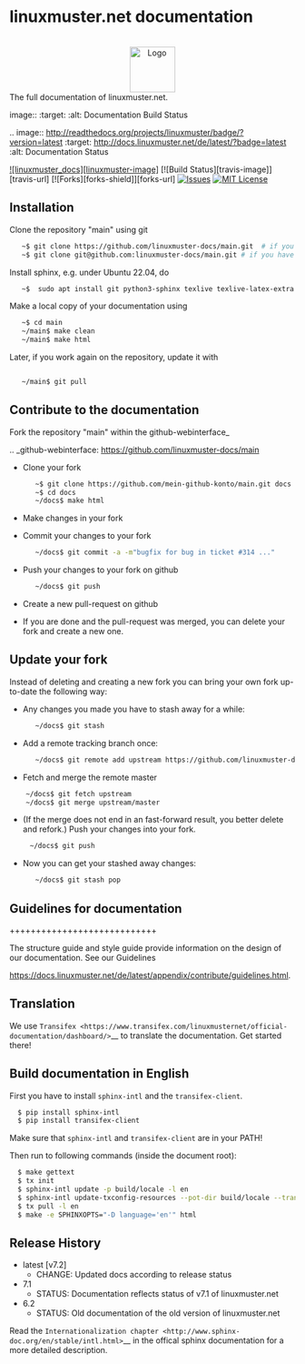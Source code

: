 # linuxmuster.net documentation

<!-- PROJECT LOGO -->
<br />
<div align="center">
  <a href="https://github.com/linuxmuster-docs/">
    <img src="[https://www.linuxmuster.net/wp-content/uploads/2017/01/logo_homepage-1.png]" alt="Logo" width="80" height="80">
  </a>
</div>
The full documentation of linuxmuster.net.

image:: 
    :target: 
    :alt: Documentation Build Status


.. image:: http://readthedocs.org/projects/linuxmuster/badge/?version=latest
    :target: http://docs.linuxmuster.net/de/latest/?badge=latest
    :alt: Documentation Status

[![linuxmuster_docs][linuxmuster-image]][linuxmuster-url]
[![Build Status][travis-image]][travis-url]
[![Forks][forks-shield]][forks-url]
[![Issues][issues-shield]][issues-url]
[![MIT License][license-shield]][license-url]


## Installation

Clone the repository "main" using git

```sh
   ~$ git clone https://github.com/linuxmuster-docs/main.git  # if you have no ssh-key within github
   ~$ git clone git@github.com:linuxmuster-docs/main.git # if you have a ssh-key within github
```

Install sphinx, e.g. under Ubuntu 22.04, do

```sh
   ~$  sudo apt install git python3-sphinx texlive texlive-latex-extra texlive-lang-german
```

Make a local copy of your documentation using

```sh
   ~$ cd main
   ~/main$ make clean
   ~/main$ make html
```

Later, if you work again on the repository, update it with

```sh

   ~/main$ git pull

```

## Contribute to the documentation

Fork the repository "main" within the github-webinterface_

.. _github-webinterface: https://github.com/linuxmuster-docs/main

* Clone your fork

  ```sh
     ~$ git clone https://github.com/mein-github-konto/main.git docs
     ~$ cd docs
     ~/docs$ make html
  ``` 

* Make changes in your fork
* Commit your changes to your fork

  ```sh
     ~/docs$ git commit -a -m"bugfix for bug in ticket #314 ..."
  ```
  
* Push your changes to your fork on github

  ```sh
     ~/docs$ git push
  ```
  
* Create a new pull-request on github
* If you are done and the pull-request was merged, you can delete your fork and create a new one.

## Update your fork

Instead of deleting and creating a new fork you can bring your own fork up-to-date the following way:

* Any changes you made you have to stash away for a while:

  ```sh
     ~/docs$ git stash
  ```
  
* Add a remote tracking branch once:

  ```sh
     ~/docs$ git remote add upstream https://github.com/linuxmuster-docs/main.git
  ```
  
* Fetch and merge the remote master

 ```sh
     ~/docs$ git fetch upstream
     ~/docs$ git merge upstream/master
 ```

* (If the merge does not end in an fast-forward result, you better delete and refork.) Push your changes into your fork.

```sh
     ~/docs$ git push
```

* Now you can get your stashed away changes:

  ```sh
     ~/docs$ git stash pop
  ```

## Guidelines for documentation
++++++++++++++++++++++++++++

The structure guide and style guide provide information on the design of our documentation. See our Guidelines

https://docs.linuxmuster.net/de/latest/appendix/contribute/guidelines.html.

## Translation

We use `Transifex <https://www.transifex.com/linuxmusternet/official-documentation/dashboard/>`__ to translate the documentation. Get started there!

## Build documentation in English

First you have to install ``sphinx-intl`` and the ``transifex-client``.

 ```sh
   $ pip install sphinx-intl
   $ pip install transifex-client
```

Make sure that ``sphinx-intl`` and ``transifex-client`` are in your PATH!

Then run to following commands (inside the document root):

 ```sh
   $ make gettext
   $ tx init
   $ sphinx-intl update -p build/locale -l en
   $ sphinx-intl update-txconfig-resources --pot-dir build/locale --transifex-project-name official-documentation
   $ tx pull -l en
   $ make -e SPHINXOPTS="-D language='en'" html
```
## Release History

* latest [v7.2]
    * CHANGE: Updated docs according to release status
* 7.1
    * STATUS: Documentation reflects status of v7.1 of linuxmuster.net
* 6.2
    * STATUS: Old documentation of the old version of linuxmuster.net

Read the `Internationalization chapter <http://www.sphinx-doc.org/en/stable/intl.html>`__ in the offical sphinx documentation for a more detailed description.

<!-- Markdown link & img dfn's -->
[linuxmuster_docs]: https://img.shields.io/badge/:linuxmuster-docs
[linuxuster-image]: [https://github.com/linuxmuster-docs/main/workflows/VerifyDocs/badge.svg?style=for-the-badge](https://github.com/linuxmuster-docs/main/workflows/VerifyDocs/badge.svg)
[linuxmuster-url]: https://github.com/linuxmuster-docs/main/workflows/VerifyDocs/badge.svg
[issues-shield]: https://img.shields.io/github/issues/linuxmuster-docs/badge.svg?style=for-the-badge
[issues-url]: https://github.com/othneildrew/Best-README-Template/issues
[license-shield]: https://img.shields.io/github/license/linuxmuster-doc/slate.svg?style=for-the-badge
[license-url]: https://github.com/linuxmuster-docs/blob/master/LICENSE.txt
